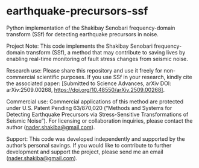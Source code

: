 # earthquake-precursors-ssf
Python implementation of the Shakibay Senobari frequency-domain transform (SSf) for detecting earthquake precursors in noise.

Project Note: This code implements the Shakibay Senobari frequency-domain transform (SSf), a method that may contribute to saving lives by enabling real-time monitoring of fault stress changes from seismic noise.

Research use: Please share this repository and use it freely for non-commercial scientific purposes. If you use SSf in your research, kindly cite the associated paper:
[Submitted to Science Advances, arXiv DOI: 	arXiv:2509.00268, https://doi.org/10.48550/arXiv.2509.00268].

Commercial use: Commercial applications of this method are protected under U.S. Patent Pending 63/870,020 (“Methods and Systems for Detecting Earthquake Precursors via Stress-Sensitive Transformations of Seismic Noise”). For licensing or collaboration inquiries, please contact the author (nader.shakiba@gmail.com).

 Support: This code was developed independently and supported by the author’s personal savings. If you would like to contribute to further development and support the project, please send me an email (nader.shakiba@gmail.com).
